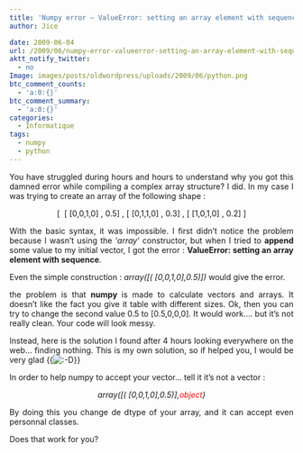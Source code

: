 ```yaml
---
title: 'Numpy error – ValueError: setting an array element with sequence'
author: Jice

date: 2009-06-04
url: /2009/06/numpy-error-valueerror-setting-an-array-element-with-sequence/
aktt_notify_twitter:
  - no
Image: images/posts/oldwordpress/uploads/2009/06/python.png
btc_comment_counts:
  - 'a:0:{}'
btc_comment_summary:
  - 'a:0:{}'
categories:
  - Informatique
tags:
  - numpy
  - python
---
```

<p style="text-align: justify;">
  You have struggled during hours and hours to understand why you got this damned error while compiling a complex array structure? I did. In my case I was trying to create an array of the following shape :
</p>

<p style="text-align: center;">
  [  [ [0,0,1,0] , 0.5] , [ [0,1,1,0] , 0.3] , [ [1,0,1,0] , 0.2] ]
</p>

<p style="text-align: justify;">
  With the basic syntax, it was impossible. I first didn&#8217;t notice the problem because I wasn&#8217;t using the &#8216;<em>array</em>&#8216; constructor, but when I tried to <strong>append </strong>some value to my initial vector, I got the error : <strong>ValueError: setting an array element with sequence</strong>.<!--more-->
</p>

<p style="text-align: left;">
  Even the simple construction : <em>array([( [0,0,1,0],0.5)]) </em>would give the error.
</p>

<p style="text-align: justify;">
  the problem is that <strong>numpy </strong>is made to calculate vectors and arrays. It doesn&#8217;t like the fact you give it table with different sizes. Ok, then you can try to change the second value 0.5 to [0.5,0,0,0]. It would work&#8230;. but it&#8217;s not really clean. Your code will look messy.
</p>

<p style="text-align: justify;">
  <p style="text-align: justify;">
    Instead, here is the solution I found after 4 hours looking everywhere on the web&#8230; finding nothing. This is my own solution, so if helped you, I would be very glad {{<img src="http://localhost/oldblog/wp-includes/images/smilies/icon_biggrin.gif" alt=":-D" class="wp-smiley" >}}
  </p>

  <p style="text-align: justify;">
    In order to help numpy to accept your vector&#8230; tell it it&#8217;s not a vector :
  </p>

  <p style="text-align: center;">
    <em>array([( [0,0,1,0],0.5)],<span style="color: #ff0000;">object</span>)</em>
  </p>

  <p style="text-align: justify;">
    By doing this you change de dtype of your array, and it can accept even personnal classes.
  </p>

  <p style="text-align: justify;">
    <p style="text-align: justify;">
      Does that work for you?<em><br /> </em>
    </p>
